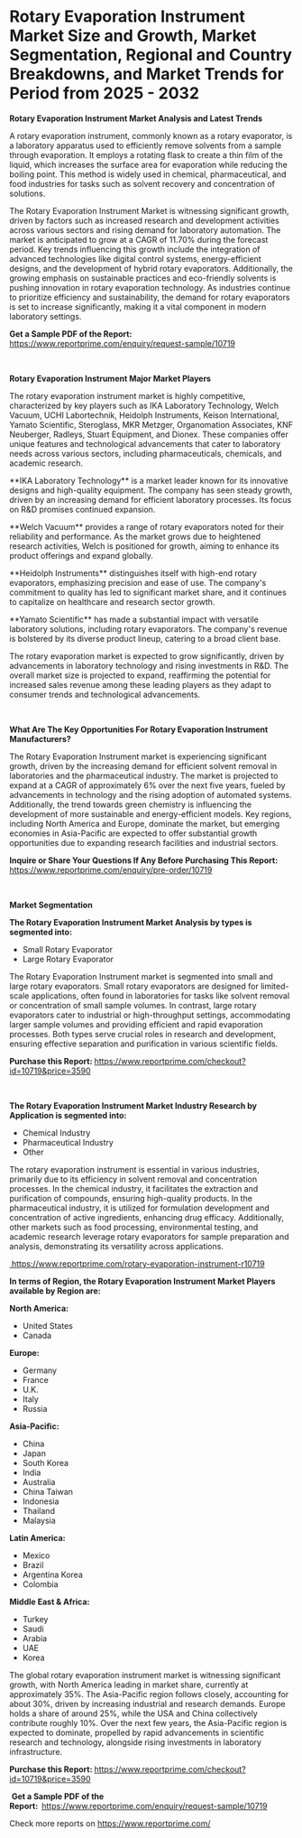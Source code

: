 <p><h1>Rotary Evaporation Instrument Market Size and Growth, Market Segmentation, Regional and Country Breakdowns, and Market Trends for Period from 2025 -  2032</h1></p><p><strong>Rotary Evaporation Instrument Market Analysis and Latest Trends</strong></p>
<p><p>A rotary evaporation instrument, commonly known as a rotary evaporator, is a laboratory apparatus used to efficiently remove solvents from a sample through evaporation. It employs a rotating flask to create a thin film of the liquid, which increases the surface area for evaporation while reducing the boiling point. This method is widely used in chemical, pharmaceutical, and food industries for tasks such as solvent recovery and concentration of solutions.</p><p>The Rotary Evaporation Instrument Market is witnessing significant growth, driven by factors such as increased research and development activities across various sectors and rising demand for laboratory automation. The market is anticipated to grow at a CAGR of 11.70% during the forecast period. Key trends influencing this growth include the integration of advanced technologies like digital control systems, energy-efficient designs, and the development of hybrid rotary evaporators. Additionally, the growing emphasis on sustainable practices and eco-friendly solvents is pushing innovation in rotary evaporation technology. As industries continue to prioritize efficiency and sustainability, the demand for rotary evaporators is set to increase significantly, making it a vital component in modern laboratory settings.</p></p>
<p><strong>Get a Sample PDF of the Report:&nbsp;</strong> <a href="https://www.reportprime.com/enquiry/request-sample/10719?utm_campaign=3090&utm_medium=2&utm_source=Github&utm_content=ia&utm_term=20032025&utm_id=rotary-evaporation-instrument">https://www.reportprime.com/enquiry/request-sample/10719</a></p>
<p>&nbsp;</p>
<p><strong>Rotary Evaporation Instrument Major Market Players</strong></p>
<p><p>The rotary evaporation instrument market is highly competitive, characterized by key players such as IKA Laboratory Technology, Welch Vacuum, UCHI Labortechnik, Heidolph Instruments, Keison International, Yamato Scientific, Steroglass, MKR Metzger, Organomation Associates, KNF Neuberger, Radleys, Stuart Equipment, and Dionex. These companies offer unique features and technological advancements that cater to laboratory needs across various sectors, including pharmaceuticals, chemicals, and academic research.</p><p>**IKA Laboratory Technology** is a market leader known for its innovative designs and high-quality equipment. The company has seen steady growth, driven by an increasing demand for efficient laboratory processes. Its focus on R&D promises continued expansion.</p><p>**Welch Vacuum** provides a range of rotary evaporators noted for their reliability and performance. As the market grows due to heightened research activities, Welch is positioned for growth, aiming to enhance its product offerings and expand globally.</p><p>**Heidolph Instruments** distinguishes itself with high-end rotary evaporators, emphasizing precision and ease of use. The company's commitment to quality has led to significant market share, and it continues to capitalize on healthcare and research sector growth.</p><p>**Yamato Scientific** has made a substantial impact with versatile laboratory solutions, including rotary evaporators. The company's revenue is bolstered by its diverse product lineup, catering to a broad client base.</p><p>The rotary evaporation market is expected to grow significantly, driven by advancements in laboratory technology and rising investments in R&D. The overall market size is projected to expand, reaffirming the potential for increased sales revenue among these leading players as they adapt to consumer trends and technological advancements.</p></p>
<p>&nbsp;</p>
<p><strong>What Are The Key Opportunities For Rotary Evaporation Instrument Manufacturers?</strong></p>
<p><p>The Rotary Evaporation Instrument market is experiencing significant growth, driven by the increasing demand for efficient solvent removal in laboratories and the pharmaceutical industry. The market is projected to expand at a CAGR of approximately 6% over the next five years, fueled by advancements in technology and the rising adoption of automated systems. Additionally, the trend towards green chemistry is influencing the development of more sustainable and energy-efficient models. Key regions, including North America and Europe, dominate the market, but emerging economies in Asia-Pacific are expected to offer substantial growth opportunities due to expanding research facilities and industrial sectors.</p></p>
<p><strong>Inquire or Share Your Questions If Any Before Purchasing This Report:</strong> <a href="https://www.reportprime.com/enquiry/pre-order/10719?utm_campaign=3090&utm_medium=2&utm_source=Github&utm_content=ia&utm_term=20032025&utm_id=rotary-evaporation-instrument">https://www.reportprime.com/enquiry/pre-order/10719</a></p>
<p>&nbsp;</p>
<p><strong>Market Segmentation</strong></p>
<p><strong>The Rotary Evaporation Instrument Market Analysis by types is segmented into:</strong></p>
<p><ul><li>Small Rotary Evaporator</li><li>Large Rotary Evaporator</li></ul></p>
<p><p>The Rotary Evaporation Instrument market is segmented into small and large rotary evaporators. Small rotary evaporators are designed for limited-scale applications, often found in laboratories for tasks like solvent removal or concentration of small sample volumes. In contrast, large rotary evaporators cater to industrial or high-throughput settings, accommodating larger sample volumes and providing efficient and rapid evaporation processes. Both types serve crucial roles in research and development, ensuring effective separation and purification in various scientific fields.</p></p>
<p><strong>Purchase this Report:&nbsp;</strong><a href="https://www.reportprime.com/checkout?id=10719&price=3590&utm_campaign=3090&utm_medium=2&utm_source=Github&utm_content=ia&utm_term=20032025&utm_id=rotary-evaporation-instrument">https://www.reportprime.com/checkout?id=10719&price=3590</a></p>
<p>&nbsp;</p>
<p><strong>The Rotary Evaporation Instrument Market Industry Research by Application is segmented into:</strong></p>
<p><ul><li>Chemical Industry</li><li>Pharmaceutical Industry</li><li>Other</li></ul></p>
<p><p>The rotary evaporation instrument is essential in various industries, primarily due to its efficiency in solvent removal and concentration processes. In the chemical industry, it facilitates the extraction and purification of compounds, ensuring high-quality products. In the pharmaceutical industry, it is utilized for formulation development and concentration of active ingredients, enhancing drug efficacy. Additionally, other markets such as food processing, environmental testing, and academic research leverage rotary evaporators for sample preparation and analysis, demonstrating its versatility across applications.</p></p>
<p><a href="https://www.reportprime.com/rotary-evaporation-instrument-r10719?utm_campaign=3090&utm_medium=2&utm_source=Github&utm_content=ia&utm_term=20032025&utm_id=rotary-evaporation-instrument">&nbsp;https://www.reportprime.com/rotary-evaporation-instrument-r10719</a></p>
<p><strong>In terms of Region, the Rotary Evaporation Instrument Market Players available by Region are:</strong></p>
<p>
    <p> <strong> North America: </strong>
        <ul>
            <li>United States</li>
            <li>Canada</li>
        </ul>
        </p> 
    <p> <strong> Europe: </strong>
        <ul>
            <li>Germany</li>
            <li>France</li>
            <li>U.K.</li>
            <li>Italy</li>
            <li>Russia</li>
        </ul>
        </p> 
    <p> <strong> Asia-Pacific: </strong>
        <ul>
            <li>China</li>
            <li>Japan</li>
            <li>South Korea</li>
            <li>India</li>
            <li>Australia</li>
            <li>China Taiwan</li>
            <li>Indonesia</li>
            <li>Thailand</li>
            <li>Malaysia</li>
        </ul>
        </p> 
    <p> <strong> Latin America: </strong>
        <ul>
            <li>Mexico</li>
            <li>Brazil</li>
            <li>Argentina Korea</li>
            <li>Colombia</li>
        </ul>
        </p> 
    <p> <strong> Middle East & Africa: </strong>
        <ul>
            <li>Turkey</li>
            <li>Saudi</li>
            <li>Arabia</li>
            <li>UAE</li>
            <li>Korea</li>
        </ul>
    </p>
    </p>
<p><p>The global rotary evaporation instrument market is witnessing significant growth, with North America leading in market share, currently at approximately 35%. The Asia-Pacific region follows closely, accounting for about 30%, driven by increasing industrial and research demands. Europe holds a share of around 25%, while the USA and China collectively contribute roughly 10%. Over the next few years, the Asia-Pacific region is expected to dominate, propelled by rapid advancements in scientific research and technology, alongside rising investments in laboratory infrastructure.</p></p>
<p><strong>Purchase this Report: </strong><a href="https://www.reportprime.com/checkout?id=10719&price=3590&utm_campaign=3090&utm_medium=2&utm_source=Github&utm_content=ia&utm_term=20032025&utm_id=rotary-evaporation-instrument">https://www.reportprime.com/checkout?id=10719&price=3590</a></p>
<p>&nbsp;<strong>Get a Sample PDF of the Report:&nbsp;&nbsp;</strong><a href="https://www.reportprime.com/enquiry/request-sample/10719?utm_campaign=3090&utm_medium=2&utm_source=Github&utm_content=ia&utm_term=20032025&utm_id=rotary-evaporation-instrument">https://www.reportprime.com/enquiry/request-sample/10719</a></p>
<p><strong></strong></p>
<p>Check more reports on <a href="https://www.reportprime.com/?utm_campaign=3090&utm_medium=2&utm_source=Github&utm_content=ia&utm_term=20032025&utm_id=rotary-evaporation-instrument">https://www.reportprime.com/</a></p>